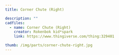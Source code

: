 ```yaml
---
title: Corner Chute (Right)

description: ""
cadfiles:
  - name: Corner Chute (Right)
    creator: Rokenbok kid*spark
    link: https://www.thingiverse.com/thing:329401

thumb: /img/parts/corner-chute-right.jpg
---
```

